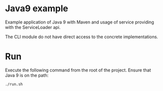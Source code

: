 # Java9 example
Example application of Java 9 with Maven and usage of service providing with the ServiceLoader api. 

The CLI module do not have direct access to the concrete implementations.

# Run

Execute the following command from the root of the project. Ensure that Java 9 is on the path:
```
./run.sh
```
